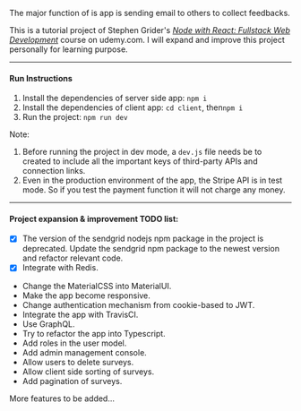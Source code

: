 The major function of is app is sending email to others to collect feedbacks.

This is a tutorial project of Stephen Grider's [*Node with React: Fullstack Web Development*](https://www.udemy.com/node-with-react-fullstack-web-development/) course on udemy.com. I will expand and improve this project personally for learning purpose.

---
#### Run Instructions

1. Install the dependencies of server side app: `npm i`
1. Install the dependencies of client app: `cd client`, then`npm i`
1. Run the project: `npm run dev`

Note:

1. Before running the project in dev mode, a `dev.js` file needs be to created to include all the important keys of third-party APIs and connection links.
1. Even in the production environment of the app, the Stripe API is in test mode. So if you test the payment function it will not charge any money.


---

#### Project expansion & improvement TODO list:

- [x] The version of the sendgrid nodejs npm package in the project is deprecated. Update the sendgrid npm package to the newest version and refactor relevant code.
- [x] Integrate with Redis.
- Change the MaterialCSS into MaterialUI. 
- Make the app become responsive.
- Change authentication mechanism from cookie-based to JWT.
- Integrate the app with TravisCI.
- Use GraphQL.
- Try to refactor the app into Typescript.
- Add roles in the user model.
- Add admin management console.
- Allow users to delete surveys.
- Allow client side sorting of surveys.
- Add pagination of surveys.

More features to be added...
